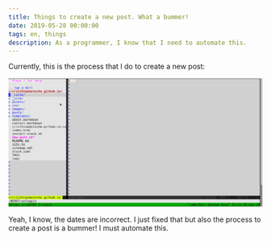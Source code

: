 ```yaml
---
title: Things to create a new post. What a bummer!
date: 2019-05-28 00:00:00
tags: en, things
description: As a programmer, I know that I need to automate this.
---
```


Currently, this is the process that I do to create a new post:

<img src="/images/create-new-blog/create-new-blog.gif" alt="drawing" width="1000"/>

Yeah, I know, the dates are incorrect. I just fixed that but also the process to
create a post is a bummer! I must automate this.
